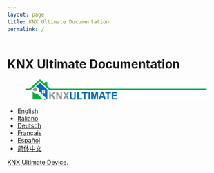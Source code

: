 ```yaml
---
layout: page
title: KNX Ultimate Documentation
permalink: /
---
```


# KNX Ultimate Documentation

<p align="center">
  <img src="./logo.png" alt="KNX Ultimate logo" width="420">
</p>

- [English](./wiki/Home)
- [Italiano](./wiki/it-Home)
- [Deutsch](./wiki/de-Home)
- [Français](./wiki/fr-Home)
- [Español](./wiki/es-Home)
- [简体中文](./wiki/zh-CN-Home)


[KNX Ultimate Device](https://github.com/Supergiovane/node-red-contrib-knx-ultimate).
